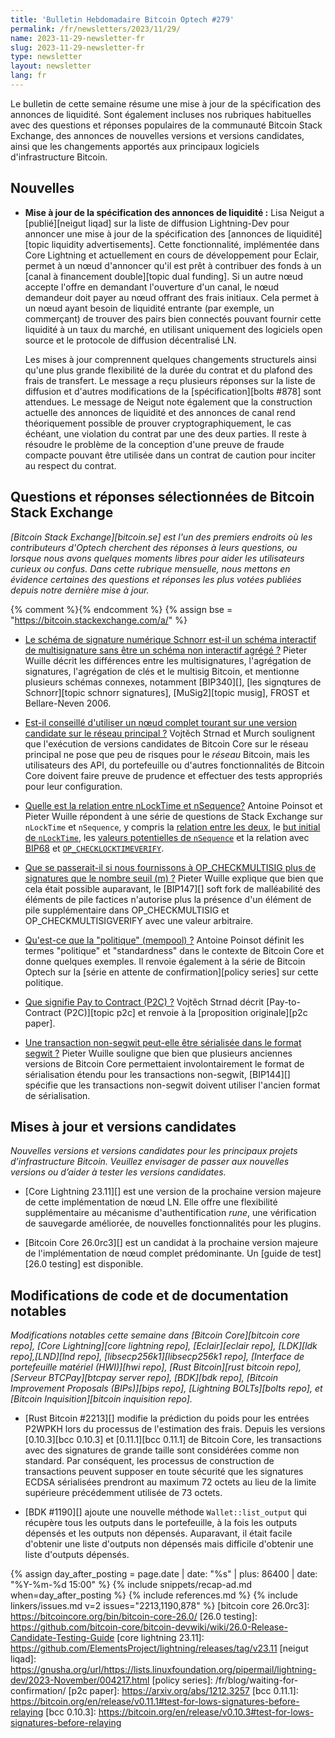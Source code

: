```yaml
---
title: 'Bulletin Hebdomadaire Bitcoin Optech #279'
permalink: /fr/newsletters/2023/11/29/
name: 2023-11-29-newsletter-fr
slug: 2023-11-29-newsletter-fr
type: newsletter
layout: newsletter
lang: fr
---
```

Le bulletin de cette semaine résume une mise à jour de la spécification des annonces de liquidité. Sont également incluses nos rubriques
habituelles avec des questions et réponses populaires de la communauté Bitcoin Stack Exchange, des annonces de nouvelles versions et
versions candidates, ainsi que les changements apportés aux principaux logiciels d'infrastructure Bitcoin.

## Nouvelles

- **Mise à jour de la spécification des annonces de liquidité :** Lisa Neigut a [publié][neigut liqad] sur la liste de diffusion
  Lightning-Dev pour annoncer une mise à jour de la spécification des [annonces de liquidité][topic liquidity advertisements]. Cette
  fonctionnalité, implémentée dans Core Lightning et actuellement en cours de développement pour Eclair, permet à un nœud d'annoncer
  qu'il est prêt à contribuer des fonds à un [canal à financement double][topic dual funding]. Si un autre nœud accepte l'offre en
  demandant l'ouverture d'un canal, le nœud demandeur doit payer au nœud offrant des frais initiaux. Cela permet à un nœud ayant besoin
  de liquidité entrante (par exemple, un commerçant) de trouver des pairs bien connectés pouvant fournir cette liquidité à un taux du
  marché, en utilisant uniquement des logiciels open source et le protocole de diffusion décentralisé LN.

  Les mises à jour comprennent quelques changements structurels ainsi qu'une plus grande flexibilité de la durée du contrat et
  du plafond des frais de transfert. Le message a reçu plusieurs réponses sur la liste de diffusion et d'autres modifications de la
  [spécification][bolts #878] sont attendues. Le message de Neigut note également que la construction actuelle des annonces de liquidité
  et des annonces de canal rend théoriquement possible de prouver cryptographiquement, le cas échéant, une violation du contrat par une des deux parties.
  Il reste à résoudre le problème de la conception d'une preuve de fraude compacte pouvant être utilisée dans un contrat de caution pour inciter
  au respect du contrat.

## Questions et réponses sélectionnées de Bitcoin Stack Exchange

*[Bitcoin Stack Exchange][bitcoin.se] est l'un des premiers endroits où les contributeurs d'Optech cherchent des réponses à leurs
  questions, ou lorsque nous avons quelques moments libres pour aider les utilisateurs curieux ou confus. Dans cette rubrique
  mensuelle, nous mettons en évidence certaines des questions et réponses les plus votées publiées depuis notre dernière mise
  à jour.*

{% comment %}<!-- https://bitcoin.stackexchange.com/search?tab=votes&q=created%3a1m..%20is%3aanswer -->{% endcomment %}
{% assign bse = "https://bitcoin.stackexchange.com/a/" %}

- [Le schéma de signature numérique Schnorr est-il un schéma interactif de multisignature sans être un schéma non interactif agrégé ?]({{bse}}120402)
  Pieter Wuille décrit les différences entre les multisignatures, l'agrégation de signatures, l'agrégation de clés et le multisig
  Bitcoin, et mentionne plusieurs schémas connexes, notamment [BIP340][], [les signqtures de Schnorr][topic schnorr signatures],
  [MuSig2][topic musig], FROST et Bellare-Neven 2006.

- [Est-il conseillé d'utiliser un nœud complet tourant sur une version candidate sur le réseau principal ?]({{bse}}120375)
  Vojtěch Strnad et Murch soulignent que l'exécution de versions candidates de Bitcoin Core sur le réseau principal ne pose que peu
  de risques pour le _réseau_ Bitcoin, mais les utilisateurs des API, du portefeuille ou d'autres fonctionnalités de Bitcoin Core
  doivent faire preuve de prudence et effectuer des tests appropriés pour leur configuration.

- [Quelle est la relation entre nLockTime et nSequence?]({{bse}}120256) Antoine Poinsot et Pieter Wuille répondent à une série de
  questions de Stack Exchange sur `nLockTime` et `nSequence`, y compris la [relation entre les deux]({{bse}}120273), le [but initial
  de `nLockTime`]({{bse}}120276), les [valeurs potentielles de `nSequence`]({{bse}}120254) et la relation avec [BIP68]({{bse}}120320)
  et [`OP_CHECKLOCKTIMEVERIFY`]({{bse}}120259).

- [Que se passerait-il si nous fournissons à OP_CHECKMULTISIG plus de signatures que le nombre seuil (m) ?]({{bse}}120604)
  Pieter Wuille explique que bien que cela était possible auparavant, le [BIP147][] soft fork de malléabilité des éléments de pile
  factices n'autorise plus la présence d'un élément de pile supplémentaire dans OP_CHECKMULTISIG et OP_CHECKMULTISIGVERIFY avec une
  valeur arbitraire.

- [Qu'est-ce que la "politique" (mempool) ?]({{bse}}120269)
  Antoine Poinsot définit les termes "politique" et "standardness" dans le contexte de Bitcoin Core et donne quelques exemples.
  Il renvoie également à la série de Bitcoin Optech sur la [série en attente de confirmation][policy series] sur cette politique.

- [Que signifie Pay to Contract (P2C) ?]({{bse}}120362)
  Vojtěch Strnad décrit [Pay-to-Contract (P2C)][topic p2c] et renvoie à la [proposition originale][p2c paper].

- [Une transaction non-segwit peut-elle être sérialisée dans le format segwit ?]({{bse}}120317)
  Pieter Wuille souligne que bien que plusieurs anciennes versions de Bitcoin Core
  permettaient involontairement le format de sérialisation étendu pour les transactions non-segwit, [BIP144][] spécifie que les
  transactions non-segwit doivent utiliser l'ancien format de sérialisation.

## Mises à jour et versions candidates

*Nouvelles versions et versions candidates pour les principaux projets d’infrastructure
Bitcoin. Veuillez envisager de passer aux nouvelles versions ou d’aider à tester
les versions candidates.*

- [Core Lightning 23.11][] est une version de la prochaine version majeure de
  cette implémentation de nœud LN. Elle offre une flexibilité supplémentaire au
  mécanisme d'authentification _rune_, une vérification de sauvegarde améliorée, de nouvelles
  fonctionnalités pour les plugins.

- [Bitcoin Core 26.0rc3][] est un candidat à la prochaine version majeure
  de l'implémentation de nœud complet prédominante. Un [guide de test][26.0 testing] est disponible.

## Modifications de code et de documentation notables

*Modifications notables cette semaine dans [Bitcoin Core][bitcoin core repo], [Core Lightning][core lightning repo],
[Eclair][eclair repo], [LDK][ldk repo],[LND][lnd repo], [libsecp256k1][libsecp256k1 repo], [Interface de portefeuille
matériel (HWI)][hwi repo], [Rust Bitcoin][rust bitcoin repo], [Serveur BTCPay][btcpay server repo], [BDK][bdk repo],
[Bitcoin Improvement Proposals (BIPs)][bips repo], [Lightning BOLTs][bolts repo], et
[Bitcoin Inquisition][bitcoin inquisition repo].*

- [Rust Bitcoin #2213][] modifie la prédiction du poids pour les entrées P2WPKH lors du processus de l'estimation des frais. Depuis
  les versions [0.10.3][bcc 0.10.3] et [0.11.1][bcc 0.11.1] de Bitcoin Core, les transactions avec des signatures de grande taille
  sont considérées comme non standard. Par conséquent, les processus de construction de transactions peuvent supposer en toute
  sécurité que les signatures ECDSA sérialisées prendront au maximum 72 octets au lieu de la limite supérieure précédemment utilisée
  de 73 octets.

- [BDK #1190][] ajoute une nouvelle méthode `Wallet::list_output` qui récupère tous les outputs dans le portefeuille, à la fois les
  outputs dépensés et les outputs non dépensés. Auparavant, il était facile d'obtenir une liste d'outputs non dépensés mais difficile
  d'obtenir une liste d'outputs dépensés.

{% assign day_after_posting = page.date | date: "%s" | plus: 86400 | date: "%Y-%m-%d 15:00" %}
{% include snippets/recap-ad.md when=day_after_posting %}
{% include references.md %}
{% include linkers/issues.md v=2 issues="2213,1190,878" %}
[bitcoin core 26.0rc3]: https://bitcoincore.org/bin/bitcoin-core-26.0/
[26.0 testing]: https://github.com/bitcoin-core/bitcoin-devwiki/wiki/26.0-Release-Candidate-Testing-Guide
[core lightning 23.11]: https://github.com/ElementsProject/lightning/releases/tag/v23.11
[neigut liqad]: https://gnusha.org/url/https://lists.linuxfoundation.org/pipermail/lightning-dev/2023-November/004217.html
[policy series]: /fr/blog/waiting-for-confirmation/
[p2c paper]: https://arxiv.org/abs/1212.3257
[bcc 0.11.1]: https://bitcoin.org/en/release/v0.11.1#test-for-lows-signatures-before-relaying
[bcc 0.10.3]: https://bitcoin.org/en/release/v0.10.3#test-for-lows-signatures-before-relaying
